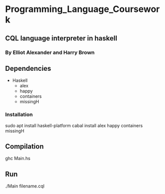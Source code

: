 # Programming_Language_Coursework

## CQL language interpreter in haskell
### By Elliot Alexander and Harry Brown

## Dependencies
* Haskell
  * alex
  * happy
  * containers
  * missingH

### Installation
sudo apt install haskell-platform
cabal install alex happy containers missingH

## Compilation
ghc Main.hs

## Run
./Main filename.cql
